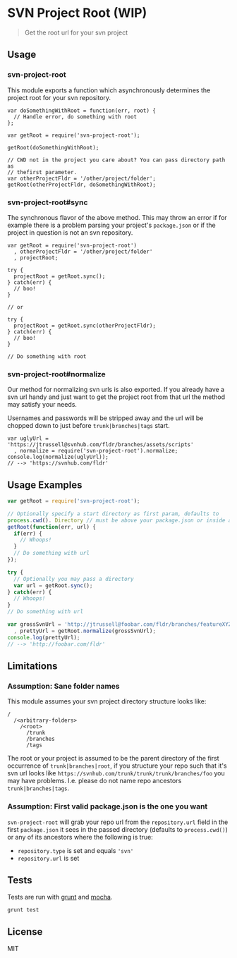 # SVN Project Root (WIP)

> Get the root url for your svn project

## Usage

### svn-project-root

This module exports a function which asynchronously determines the project root
for your svn repository. 

```
var doSomethingWithRoot = function(err, root) {
  // Handle error, do something with root
};

var getRoot = require('svn-project-root');

getRoot(doSomethingWithRoot);

// CWD not in the project you care about? You can pass directory path as
// thefirst parameter.
var otherProjectFldr = '/other/project/folder';
getRoot(otherProjectFldr, doSomethingWithRoot);
```

### svn-project-root#sync

The synchronous flavor of the above method. This may throw an error if for
example there is a problem parsing your project's `package.json` or if the
project in question is not an svn repository.

```
var getRoot = require('svn-project-root')
  , otherProjectFldr = '/other/project/folder'
  , projectRoot;

try {
  projectRoot = getRoot.sync();
} catch(err) {
  // boo!
}

// or

try {
  projectRoot = getRoot.sync(otherProjectFldr);
} catch(err) {
  // boo!
}

// Do something with root
```

### svn-project-root#normalize

Our method for normalizing svn urls is also exported. If you already have a svn
url handy and just want to get the project root from that url the method may
satisfy your needs.

Usernames and passwords will be stripped away and the url will be chopped down
to just before `trunk|branches|tags` start.

```
var uglyUrl = 'https://jtrussell@svnhub.com/fldr/branches/assets/scripts'
  , normalize = require('svn-project-root').normalize;
console.log(normalize(uglyUrl));
// --> 'https://svnhub.com/fldr'
```

## Usage Examples

```javascript
var getRoot = require('svn-project-root');

// Optionally specify a start directory as first param, defaults to
process.cwd(). Directory // must be above your package.json or inside a svn repo
getRoot(function(err, url) {
  if(err) {
    // Whoops!
  }
  // Do something with url
});

try {
  // Optionally you may pass a directory
  var url = getRoot.sync();
} catch(err) {
  // Whoops!
}
// Do something with url

var grossSvnUrl = 'http://jtrussell@foobar.com/fldr/branches/featureXYZ'
  , prettyUrl = getRoot.normalize(grossSvnUrl);
console.log(prettyUrl);
// --> 'http://foobar.com/fldr'
```

## Limitations

### Assumption: Sane folder names

This module assumes your svn project directory structure looks like:

```
/
  /<arbitrary-folders>
    /<root>
      /trunk
      /branches
      /tags
```

The root or your project is assumed to be the parent directory of the first
occurrence of `trunk|branches|root`, if you structure your repo such that it's
svn url looks like `https://svnhub.com/trunk/trunk/trunk/branches/foo` you may
have problems. I.e. please do not name repo ancestors `trunk|branches|tags`.

### Assumption: First valid package.json is the one you want

`svn-project-root` will grab your repo url from the `repository.url` field in
the first `package.json` it sees in the passed directory (defaults to
`process.cwd()`) or any of its ancestors where the following is true:

- `repository.type` is set and equals `'svn'`
- `repository.url` is set

## Tests

Tests are run with [grunt][1] and [mocha][2].

```
grunt test
```

## License

MIT

[1]: http://gruntjs.com/ "Grunt"
[2]: http://visionmedia.github.io/mocha/ "Mocha"
